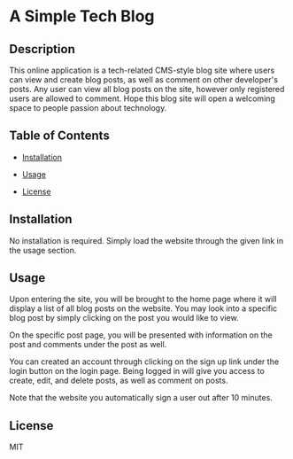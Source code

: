 # A Simple Tech Blog

## Description 

This online application is a tech-related CMS-style blog site where users can view and create blog posts, as well as comment on other developer's posts. Any user can view all blog posts on the site, however only registered users are allowed to comment. Hope this blog site will open a welcoming space to people passion about technology.

## Table of Contents 

* [Installation](#installation) 

* [Usage](#Usage) 

* [License](#license) 


## Installation 

No installation is required. Simply load the website through the given link in the usage section.

## Usage 

Upon entering the site, you will be brought to the home page where it will display a list of all blog posts on the website. You may look into a specific blog post by simply clicking on the post you would like to view. 

On the specific post page, you will be presented with information on the post and comments under the post as well.

You can created an account through clicking on the sign up link under the login button on the login page. Being logged in will give you access to create, edit, and delete posts, as well as comment on posts.

Note that the website you automatically sign a user out after 10 minutes. 


## License 

MIT
